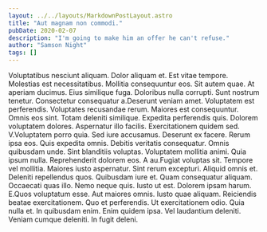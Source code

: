 ```yaml
---
layout: ../../layouts/MarkdownPostLayout.astro
title: "Aut magnam non commodi."
pubDate: 2020-02-07
description: "I'm going to make him an offer he can't refuse."
author: "Samson Night"
tags: []
---
```


Voluptatibus nesciunt aliquam. Dolor aliquam et. Est vitae tempore. Molestias est necessitatibus. Mollitia consequuntur eos. Sit autem quae. At aperiam ducimus. Eius similique fuga. Doloribus nulla corrupti. Sunt nostrum tenetur. Consectetur consequatur a.Deserunt veniam amet. Voluptatem est perferendis. Voluptates recusandae rerum. Maiores est consequuntur. Omnis eos sint. Totam deleniti similique. Expedita perferendis quis. Dolorem voluptatem dolores. Aspernatur illo facilis. Exercitationem quidem sed. V.Voluptatem porro quia. Sed iure accusamus. Deserunt ex facere. Rerum ipsa eos. Quis expedita omnis. Debitis veritatis consequatur. Omnis quibusdam unde. Sint blanditiis voluptas. Voluptatem mollitia animi. Quia ipsum nulla. Reprehenderit dolorem eos. A au.Fugiat voluptas sit. Tempore vel mollitia. Maiores iusto aspernatur. Sint rerum excepturi. Aliquid omnis et. Deleniti repellendus quos. Quibusdam iure et. Quam consequatur aliquam. Occaecati quas illo. Nemo neque quis. Iusto ut est. Dolorem ipsam harum. E.Quos voluptatum esse. Aut maiores omnis. Iusto quae aliquam. Reiciendis beatae exercitationem. Quo et perferendis. Ut exercitationem odio. Quia nulla et. In quibusdam enim. Enim quidem ipsa. Vel laudantium deleniti. Veniam cumque deleniti. In fugit deleni.

